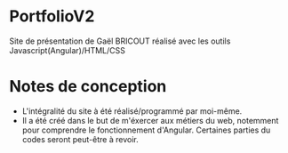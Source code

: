# PortfolioV2

Site de présentation de Gaël BRICOUT réalisé avec les outils Javascript(Angular)/HTML/CSS

# Notes de conception

* L'intégralité du site à été réalisé/programmé par moi-même.
* Il a été créé dans le but de m'éxercer aux métiers du web, notemment pour comprendre le fonctionnement d'Angular. Certaines parties du codes seront peut-être à revoir.
